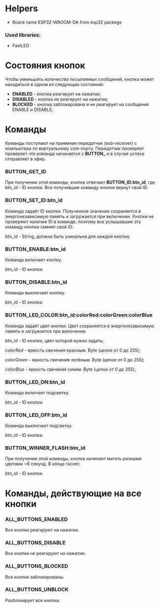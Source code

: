 # Helpers

- Board name ESP32-WROOM-DA from esp32 packege

### Used libraries:

- FastLED

# Состояния кнопок

Чтобы уменьшить количество посылаемых сообщений, кнопка может находиться в одном из следующих состояний:

- **ENABLED** - кнопка реагирует на нажатие;
- **DISABLED** - кнопка не реагирует на нажатие;
- **BLOCKED** - кнопка заблокирована и не реагирует на сообщения ENABLE и DISABLE;

# Команды

Команды поступают на приемник-передатчик (esb-receiver) с компьютера по виртуальному com-порту.
Передатчик проверяет проверяет что команда начинается с **BUTTON\_** и в случае успеха отправляет в эфир.

### BUTTON_GET_ID

При получении этой команды, кнопка отвечает **BUTTON_ID:btn_id**, где _btn_id_ - ID кнопки.
Все получившие команду кнопки вернут свой ID.

### BUTTON_SET_ID:btn_id

Команда задаёт ID кнопки. Полученное значение сохраняется в энергонезависимую память и загружается при включении.
Кнопки не проверяют наличие ID в команде, поэтому все услышавшие эту команду кнопки сменят свой ID.

_btn_id_ - String, должна быть уникальна для каждой кнопки;

### BUTTON_ENABLE:btn_id

Команда включает кнопку.

_btn_id_ - ID кнопки.

### BUTTON_DISABLE:btn_id

Команда выключает кнопку.

_btn_id_ - ID кнопки.

### BUTTON_LED_COLOR:btn_id:colorRed:colorGreen:colorBlue

Команда задаёт цвет кнопки. Цвет сохраняется в энергонезависимую память и загружается при включении.

_btn_id_ - ID кнопки, цвет которой нужно задать;

_colorRed_ - яркость свечения красным. Byte (целое от 0 до 255);

_colorGreen_ - яркость свечения зелёным. Byte (целое от 0 до 255);

_colorBlue_ - яркость свечения синим. Byte (целое от 0 до 255);

### BUTTON_LED_ON:btn_id

Команда включает подсветку.

_btn_id_ - ID кнопки.

### BUTTON_LED_OFF:btn_id

Команда выключает подсветку.

_btn_id_ - ID кнопки.

### BUTTON_WINNER_FLASH:btn_id

При получении этой команды, кнопка начинает мигать разными цветами ~6 секунд. В конце гаснет.

_btn_id_ - ID кнопки.

# Команды, действующие на все кнопки

### ALL_BUTTONS_ENABLED

Все кнопки реагируют на нажатие.

### ALL_BUTTONS_DISABLE

Все кнопки не реагируют на нажатие.

### ALL_BUTTONS_BLOCKED

Все кнопки заблокированы.

### ALL_BUTTONS_UNBLOCK

Разблокирует все кнопки.
